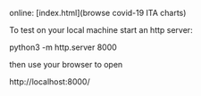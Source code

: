 online: [index.html](browse covid-19 ITA charts)

To test on your local machine start an http server:

python3 -m http.server 8000

then use your browser to open

http://localhost:8000/